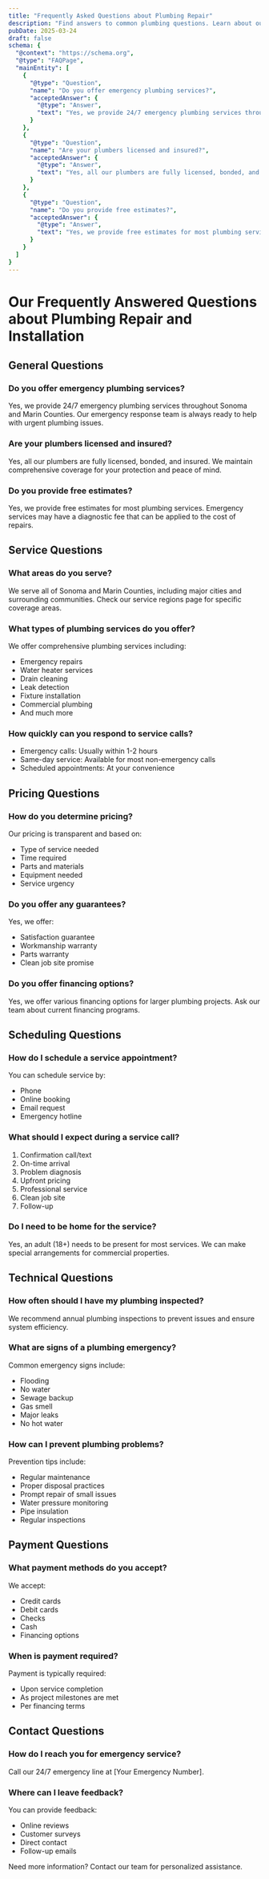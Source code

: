 ```yaml
---
title: "Frequently Asked Questions about Plumbing Repair"
description: "Find answers to common plumbing questions. Learn about our services, pricing, and policies at GoFlow Plumbing."
pubDate: 2025-03-24
draft: false
schema: {
  "@context": "https://schema.org",
  "@type": "FAQPage",
  "mainEntity": [
    {
      "@type": "Question",
      "name": "Do you offer emergency plumbing services?",
      "acceptedAnswer": {
        "@type": "Answer",
        "text": "Yes, we provide 24/7 emergency plumbing services throughout Sonoma and Marin Counties."
      }
    },
    {
      "@type": "Question",
      "name": "Are your plumbers licensed and insured?",
      "acceptedAnswer": {
        "@type": "Answer",
        "text": "Yes, all our plumbers are fully licensed, bonded, and insured for your protection."
      }
    },
    {
      "@type": "Question",
      "name": "Do you provide free estimates?",
      "acceptedAnswer": {
        "@type": "Answer",
        "text": "Yes, we provide free estimates for most plumbing services. Emergency services may have a diagnostic fee."
      }
    }
  ]
}
---
```


# Our Frequently Answered Questions about Plumbing Repair and Installation

## General Questions

### Do you offer emergency plumbing services?
Yes, we provide 24/7 emergency plumbing services throughout Sonoma and Marin Counties. Our emergency response team is always ready to help with urgent plumbing issues.

### Are your plumbers licensed and insured?
Yes, all our plumbers are fully licensed, bonded, and insured. We maintain comprehensive coverage for your protection and peace of mind.

### Do you provide free estimates?
Yes, we provide free estimates for most plumbing services. Emergency services may have a diagnostic fee that can be applied to the cost of repairs.

## Service Questions

### What areas do you serve?
We serve all of Sonoma and Marin Counties, including major cities and surrounding communities. Check our service regions page for specific coverage areas.

### What types of plumbing services do you offer?
We offer comprehensive plumbing services including:
- Emergency repairs
- Water heater services
- Drain cleaning
- Leak detection
- Fixture installation
- Commercial plumbing
- And much more

### How quickly can you respond to service calls?
- Emergency calls: Usually within 1-2 hours
- Same-day service: Available for most non-emergency calls
- Scheduled appointments: At your convenience

## Pricing Questions

### How do you determine pricing?
Our pricing is transparent and based on:
- Type of service needed
- Time required
- Parts and materials
- Equipment needed
- Service urgency

### Do you offer any guarantees?
Yes, we offer:
- Satisfaction guarantee
- Workmanship warranty
- Parts warranty
- Clean job site promise

### Do you offer financing options?
Yes, we offer various financing options for larger plumbing projects. Ask our team about current financing programs.

## Scheduling Questions

### How do I schedule a service appointment?
You can schedule service by:
- Phone
- Online booking
- Email request
- Emergency hotline

### What should I expect during a service call?
1. Confirmation call/text
2. On-time arrival
3. Problem diagnosis
4. Upfront pricing
5. Professional service
6. Clean job site
7. Follow-up

### Do I need to be home for the service?
Yes, an adult (18+) needs to be present for most services. We can make special arrangements for commercial properties.

## Technical Questions

### How often should I have my plumbing inspected?
We recommend annual plumbing inspections to prevent issues and ensure system efficiency.

### What are signs of a plumbing emergency?
Common emergency signs include:
- Flooding
- No water
- Sewage backup
- Gas smell
- Major leaks
- No hot water

### How can I prevent plumbing problems?
Prevention tips include:
- Regular maintenance
- Proper disposal practices
- Prompt repair of small issues
- Water pressure monitoring
- Pipe insulation
- Regular inspections

## Payment Questions

### What payment methods do you accept?
We accept:
- Credit cards
- Debit cards
- Checks
- Cash
- Financing options

### When is payment required?
Payment is typically required:
- Upon service completion
- As project milestones are met
- Per financing terms

## Contact Questions

### How do I reach you for emergency service?
Call our 24/7 emergency line at [Your Emergency Number].

### Where can I leave feedback?
You can provide feedback:
- Online reviews
- Customer surveys
- Direct contact
- Follow-up emails

Need more information? Contact our team for personalized assistance.
